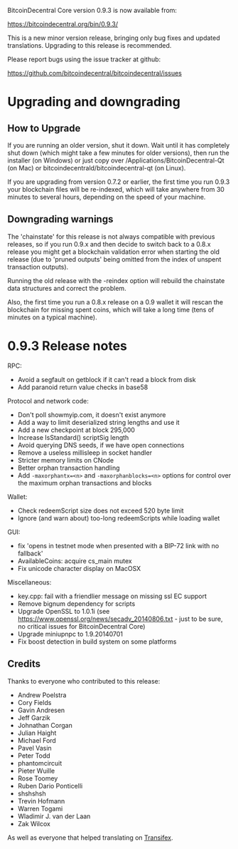 BitcoinDecentral Core version 0.9.3 is now available from:

  https://bitcoindecentral.org/bin/0.9.3/

This is a new minor version release, bringing only bug fixes and updated
translations. Upgrading to this release is recommended.

Please report bugs using the issue tracker at github:

  https://github.com/bitcoindecentral/bitcoindecentral/issues

Upgrading and downgrading
==========================

How to Upgrade
--------------

If you are running an older version, shut it down. Wait until it has completely
shut down (which might take a few minutes for older versions), then run the
installer (on Windows) or just copy over /Applications/BitcoinDecentral-Qt (on Mac) or
bitcoindecentrald/bitcoindecentral-qt (on Linux).

If you are upgrading from version 0.7.2 or earlier, the first time you run
0.9.3 your blockchain files will be re-indexed, which will take anywhere from 
30 minutes to several hours, depending on the speed of your machine.

Downgrading warnings
--------------------

The 'chainstate' for this release is not always compatible with previous
releases, so if you run 0.9.x and then decide to switch back to a
0.8.x release you might get a blockchain validation error when starting the
old release (due to 'pruned outputs' being omitted from the index of
unspent transaction outputs).

Running the old release with the -reindex option will rebuild the chainstate
data structures and correct the problem.

Also, the first time you run a 0.8.x release on a 0.9 wallet it will rescan
the blockchain for missing spent coins, which will take a long time (tens
of minutes on a typical machine).

0.9.3 Release notes
=======================

RPC:
- Avoid a segfault on getblock if it can't read a block from disk
- Add paranoid return value checks in base58

Protocol and network code:
- Don't poll showmyip.com, it doesn't exist anymore
- Add a way to limit deserialized string lengths and use it
- Add a new checkpoint at block 295,000
- Increase IsStandard() scriptSig length
- Avoid querying DNS seeds, if we have open connections
- Remove a useless millisleep in socket handler
- Stricter memory limits on CNode
- Better orphan transaction handling
- Add `-maxorphantx=<n>` and `-maxorphanblocks=<n>` options for control over the maximum orphan transactions and blocks

Wallet:
- Check redeemScript size does not exceed 520 byte limit
- Ignore (and warn about) too-long redeemScripts while loading wallet

GUI:
- fix 'opens in testnet mode when presented with a BIP-72 link with no fallback'
- AvailableCoins: acquire cs_main mutex
- Fix unicode character display on MacOSX

Miscellaneous:
- key.cpp: fail with a friendlier message on missing ssl EC support
- Remove bignum dependency for scripts
- Upgrade OpenSSL to 1.0.1i (see https://www.openssl.org/news/secadv_20140806.txt - just to be sure, no critical issues for BitcoinDecentral Core)
- Upgrade miniupnpc to 1.9.20140701
- Fix boost detection in build system on some platforms

Credits
--------

Thanks to everyone who contributed to this release:

- Andrew Poelstra
- Cory Fields
- Gavin Andresen
- Jeff Garzik
- Johnathan Corgan
- Julian Haight
- Michael Ford
- Pavel Vasin
- Peter Todd
- phantomcircuit
- Pieter Wuille
- Rose Toomey
- Ruben Dario Ponticelli
- shshshsh
- Trevin Hofmann
- Warren Togami
- Wladimir J. van der Laan
- Zak Wilcox

As well as everyone that helped translating on [Transifex](https://www.transifex.com/projects/p/bitcoindecentral/).
